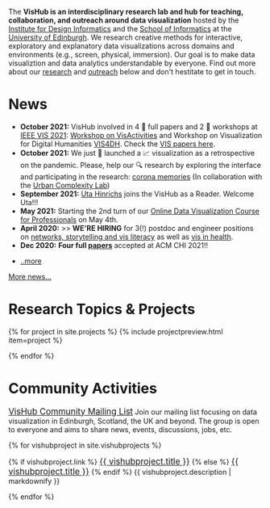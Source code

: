 The **VisHub is an interdisciplinary research lab and hub for teaching, collaboration, and outreach around data visualization** hosted by the [Institute for Design Informatics](https://www.designinformatics.org/) and the [School of Informatics](https://www.ed.ac.uk/informatics) at the [University of Edinburgh](https://www.ed.ac.uk). We research creative methods for interactive, exploratory and explanatory data visualizations across domains and environments (e.g., screen, physical, immersion). Our goal is to make data visualiztion and data analytics understandable by everyone. Find out more about our [research](#projects) and [outreach](#community-activities) below and don't hestitate to get in touch.

# News
- **October 2021:** VisHub involved in 4 :page_facing_up: full papers and 2 :speech_balloon: workshops at [IEEE VIS 2021](http://ieeevis.org): [Workshop on VisActivities](https://visactivities.github.io) and Workshop on Visualization for Digital Humanities [VIS4DH](http://www.vis4dh.org/). Check the [VIS papers here](publications.html). 
- **October 2021:** We just :loudspeaker: launched a :chart_with_upwards_trend: visualization as a retrospective on the pandemic. Please, help our :mag: research by exploring the interface and participating in the research: [corona memories](https://uclab.fh-potsdam.de/coronamemories) (In collaboration with the [Urban Complexity Lab](https://uclab.fh-potsdam.de/))
- **September 2021:** [Uta Hinrichs](http://www.utahinrichs.de) joins the VisHub as a Reader. Welcome Uta!!!
- **May 2021:** Starting the 2nd turn of our [Online Data Visualization Course for Professionals](https://datavis-online.github.io) on May 4th.
-  **April 2020:** >> **WE'RE HIRING** for 3(!) postdoc and engineer positions on [networks, storytelling and vis literacy](jobs-viscovery.html) as well as [vis in health](jobs-health.html).
-   **Dec 2020:** **Four full [papers](publications.html)** accepted at ACM CHI 2021!!
<!-- -   _Oct 2020:_ [PhD Scholarship](phd-graphics-medicine.html) in Visualising Complex Care Pathways in Later Life.
-   _Oct 2020:_ Three full [papers](publications.html) accepted at [IEEE VIS 2020](http://ieeevis.org)!
-   _Oct 2020:_ Co-organizing [IEEE VIS Workshop on Guidelines in Visualiztion: VisGuides](https://nms.kcl.ac.uk/c4pgv).
-   _Oct 2020:_ Co-organizing [IEEE VIS Workshop on Visualization Education: VisActitivies](http://visactivities.github.io). -->
-   [..more](news.html)

[More news...](news.html)

<!-- to make the nav link work -->


<h1 id="projects">Research Topics & Projects</h1>

{% for project in site.projects %}
{% include projectpreview.html item=project %}
<!--   <h3><a href="{{project.url }}">{{ project.title }}</a></h3>
  <p>{{ project.description | markdownify }}</p> -->
{% endfor %}

<h1 id="community-activities">Community Activities</h1>
  <a href="https://groups.google.com/g/vishub-community" style="font-size:1.2em; font-style:bold;">VisHub Community Mailing List</a>
 Join our mailing list focusing on data visualization in Edinburgh, Scotland, the UK and beyond. The group is open to everyone and aims to share news, events, discussions, jobs, etc.


{% for vishubproject in site.vishubprojects %}
  <p>
  {% if vishubproject.link %}
  <a href="{{vishubproject.link }}" style="font-size:1.2em; font-style:bold;">{{ vishubproject.title }}</a>
  {% else %}
  <a href="{{vishubproject.url }}" style="font-size:1.2em; font-style:bold;">{{ vishubproject.title }}</a>  
  {% endif %}
  {{ vishubproject.description | markdownify }}
</p>
{% endfor %}
